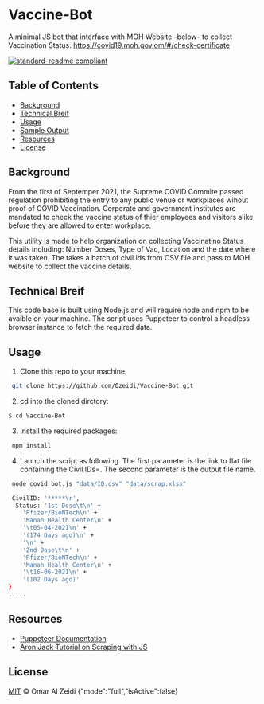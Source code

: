 # Vaccine-Bot
A minimal JS bot that interface with MOH Website -below- to collect Vaccination Status.
https://covid19.moh.gov.om/#/check-certificate

[![standard-readme compliant](https://img.shields.io/badge/readme%20style-standard-brightgreen.svg?style=flat-square)](https://github.com/RichardLitt/standard-readme)



## Table of Contents

- [Background](#background)
- [Technical Breif](#technical-brief)
- [Usage](#usage)
- [Sample Output](#sample-output)
- [Resources](#Resources)
- [License](#license)

## Background

From the first of Septemper 2021, the Supreme COVID Commite passed regulation prohibiting the entry  to any public venue or workplaces wihout proof of COVID Vaccination. Corporate and government institutes are mandated to check the vaccine status of thier employees and visitors alike, before they are allowed to enter workplace.

This utility is made to help organization on collecting Vaccinatino Status details including: Number Doses, Type of Vac, Location and the date where it was taken. The takes a batch of civil ids from CSV file and pass to MOH website to collect the vaccine details.

## Technical Breif
This code base is built using Node.js and will require node and npm to be avaible on your machine. The script uses Puppeteer to control a headless browser instance to fetch the required data. 

## Usage
1. Clone this repo to your machine.

```sh
 git clone https://github.com/Ozeidi/Vaccine-Bot.git
```
2. cd into the cloned dirctory:

```sh
$ cd Vaccine-Bot
```
3. Install the required packages:
```sh
 npm install
```
4. Launch the script as following. The first parameter is the link to flat file containing the Civil IDs=. The second parameter is the output file name.

```sh
 node covid_bot.js "data/ID.csv" "data/scrap.xlsx"

 CivilID: '*****\r',
  Status: '1st Dose\t\n' +
    'Pfizer/BioNTech\n' +
    'Manah Health Center\n' +
    '\t05-04-2021\n' +
    '(174 Days ago)\n' +
    '\n' +
    '2nd Dose\t\n' +
    'Pfizer/BioNTech\n' +
    'Manah Health Center\n' +
    '\t16-06-2021\n' +
    '(102 Days ago)'
}
.....
```

##  Resources
- [Puppeteer Documentation](https://pptr.dev/)
- [Aron Jack Tutorial on Scraping with JS](https://www.youtube.com/watch?v=TzZ3YOUhCxo&t=9s)

## License

[MIT](LICENSE) © Omar Al Zeidi
{"mode":"full","isActive":false}
